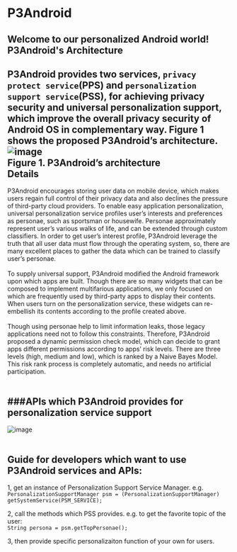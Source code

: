 # P3Android
Welcome to our personalized Android world!
P3Android's Architecture
-------------------------------------------------------------
P3Android provides two services, `privacy protect service`(PPS) and `personalization support service`(PSS), for achieving privacy security and universal personalization support, which improve the overall privacy security of Android OS in complementary way. Figure 1 shows the proposed P3Android’s architecture.
![image](https://github.com/dongyangwu/P3Android/blob/master/framework.jpg) <br> 
Figure 1. P3Android’s architecture <br>
Details
-------------------------------------------------------------
P3Android encourages storing user data on mobile device, which makes users regain full control of their privacy data and also declines the pressure of third-party cloud providers. To enable easy application personalization, universal personalization service profiles user’s interests and preferences as personae, such as sportsman or housewife. Personae approximately represent user’s various walks of life, and can be extended through custom classifiers. In order to get user’s interest profile, P3Android leverage the truth that all user data must flow through the operating system, so, there are many excellent places to gather the data which can be trained to classify user’s personae.  <br>  <br> 
To supply universal support, P3Android modified the Android framework upon which apps are built. Though there are so many widgets that can be composed to implement multifarious applications, we only focused on which are frequently used by third-party apps to display their contents. When users turn on the personalization service, these widgets can re-embellish its contents according to the profile created above.<br>  <br> 
Though using personae help to limit information leaks, those legacy applications need not to follow this constraints. Therefore, P3Android proposed a dynamic permission check model, which can decide to grant apps different permissions according to apps’ risk levels. There are three levels (high, medium and low), which is ranked by a Naive Bayes Model. This risk rank process is completely automatic, and needs no artificial participation.<br>  <br> 


###APIs which P3Android provides for personalization service support
---------------------------
![image](https://github.com/dongyangwu/P3Android/blob/master/APIs_features.JPG) <br><br>

Guide for developers which want to use P3Android services and APIs:
---------------------------
1, get an instance of Personalization Support Service Manager. e.g.<br>
`PersonalizationSupportManager psm = (PersonalizationSupportManager) getSystemService(PSM_SERVICE);`<br>

2, call the methods which PSS provides. e.g. to get the favorite topic of the user:<br>
`String persona = psm.getTopPersonae();`<br>

3, then provide specific personalizaiton function of your own for users.

